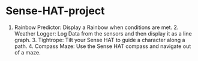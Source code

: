 # Sense-HAT-project
1. Rainbow Predictor: Display a Rainbow when conditions are met. 2. Weather Logger: Log Data from the sensors and then display it as a line graph. 3. Tightrope: Tilt your Sense HAT to guide a character along a path. 4. Compass Maze: Use the Sense HAT compass and navigate out of a maze.
